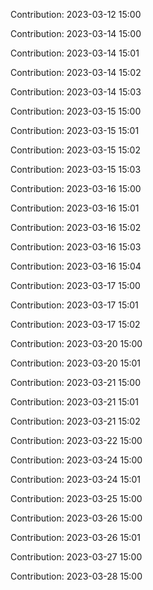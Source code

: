 Contribution: 2023-03-12 15:00

Contribution: 2023-03-14 15:00

Contribution: 2023-03-14 15:01

Contribution: 2023-03-14 15:02

Contribution: 2023-03-14 15:03

Contribution: 2023-03-15 15:00

Contribution: 2023-03-15 15:01

Contribution: 2023-03-15 15:02

Contribution: 2023-03-15 15:03

Contribution: 2023-03-16 15:00

Contribution: 2023-03-16 15:01

Contribution: 2023-03-16 15:02

Contribution: 2023-03-16 15:03

Contribution: 2023-03-16 15:04

Contribution: 2023-03-17 15:00

Contribution: 2023-03-17 15:01

Contribution: 2023-03-17 15:02

Contribution: 2023-03-20 15:00

Contribution: 2023-03-20 15:01

Contribution: 2023-03-21 15:00

Contribution: 2023-03-21 15:01

Contribution: 2023-03-21 15:02

Contribution: 2023-03-22 15:00

Contribution: 2023-03-24 15:00

Contribution: 2023-03-24 15:01

Contribution: 2023-03-25 15:00

Contribution: 2023-03-26 15:00

Contribution: 2023-03-26 15:01

Contribution: 2023-03-27 15:00

Contribution: 2023-03-28 15:00

